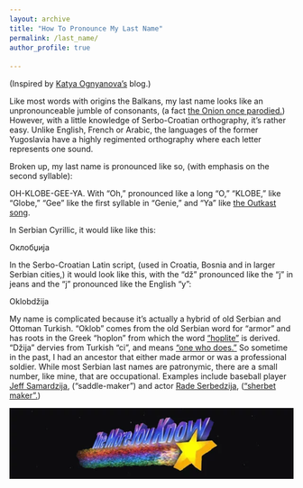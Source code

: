 ```yaml
---
layout: archive
title: "How To Pronounce My Last Name"
permalink: /last_name/
author_profile: true

---
```

(Inspired by [Katya Ognyanova’s](http://kateto.net/ognyanova) blog.)

Like most words with origins the Balkans, my last name looks like an unpronounceable jumble of consonants, (a fact [the Onion once parodied.](https://www.ling.upenn.edu/~beatrice/humor/clinton-deploys-vowels.html)) However, with a little knowledge of Serbo-Croatian orthography, it’s rather easy. Unlike English, French or Arabic, the languages of the former Yugoslavia have a highly regimented orthography where each letter represents one sound.

Broken up, my last name is pronounced like so, (with emphasis on the second syllable):

OH-KLOBE-GEE-YA.
With “Oh,” pronounced like a long “O,” “KLOBE,” like “Globe,” “Gee” like the first syllable in “Genie,” and “Ya” like [the Outkast song](https://youtu.be/PWgvGjAhvIw?t=65).

In Serbian Cyrillic, it would like like this:

Оклобџија

In the Serbo-Croatian Latin script, (used in Croatia, Bosnia and in larger Serbian cities,) it would look like this, with the “dž” pronounced like the “j” in jeans and the “j” pronounced like the English “y”:

Oklobdžija

My name is complicated because it’s actually a hybrid of old Serbian and Ottoman Turkish. “Oklob” comes from the old Serbian word for “armor” and has roots in the Greek “hoplon” from which the word [“hoplite”](https://en.wikipedia.org/wiki/Hoplite) is derived. “Džija” dervies from Turkish “ci”, and means [“one who does.”](https://en.wiktionary.org/wiki/-d%C5%BEija) So sometime in the past, I had an ancestor that either made armor or was a professional soldier. While most Serbian last names are patronymic, there are a small number, like mine, that are occupational. Examples include baseball player [Jeff Samardzija](https://en.wikipedia.org/wiki/Jeff_Samardzija), (“saddle-maker”) and actor [Rade Serbedzija](https://en.wikipedia.org/wiki/Rade_%C5%A0erbed%C5%BEija), ([“sherbet maker”.](https://en.wikipedia.org/wiki/Sharbat))

![](files/moreyouknow.png)


